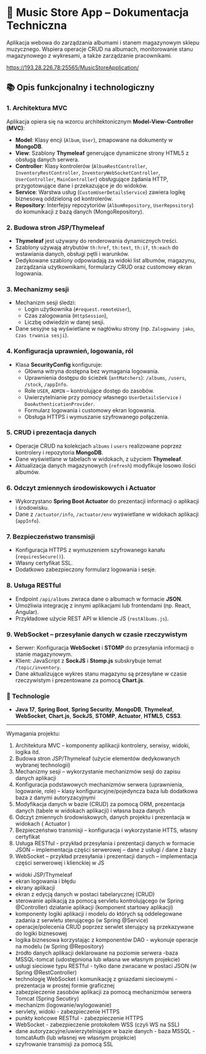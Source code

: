 # 🎵 Music Store App – Dokumentacja Techniczna

Aplikacja webowa do zarządzania albumami i stanem magazynowym sklepu muzycznego. Wspiera operacje CRUD na albumach, monitorowanie stanu magazynowego z wykresami, a także zarządzanie pracownikami. 

https://193.28.226.78:25565/MusicStoreApplication/

## 📚 Opis funkcjonalny i technologiczny

### 1. Architektura MVC
Aplikacja opiera się na wzorcu architektonicznym **Model-View-Controller (MVC)**:
- **Model**: Klasy encji (`Album`, `User`), zmapowane na dokumenty w **MongoDB**.
- **View**: Szablony **Thymeleaf** generujące dynamiczne strony HTML5 z obsługą danych serwera.
- **Controller**: Klasy kontrolerów (`AlbumRestController`, `InventoryRestController`, `InventoryWebSocketController`, `UserController`, `MainController`) obsługujące żądania HTTP, przygotowujące dane i przekazujące je do widoków.
- **Service**: Warstwa usług (`CustomUserDetailsService`) zawiera logikę biznesową oddzieloną od kontrolerów.
- **Repository**: Interfejsy repozytoriów (`AlbumRepository`, `UserRepository`) do komunikacji z bazą danych (MongoRepository).

### 2. Budowa stron JSP/Thymeleaf
- **Thymeleaf** jest używany do renderowania dynamicznych treści.
- Szablony używają atrybutów `th:href`, `th:text`, `th:if`, `th:each` do wstawiania danych, obsługi pętli i warunków.
- Dedykowane szablony odpowiadają za widoki list albumów, magazynu, zarządzania użytkownikami, formularzy CRUD oraz customowy ekran logowania.

### 3. Mechanizmy sesji
- Mechanizm sesji śledzi:
  - Login użytkownika (`#request.remoteUser`),
  - Czas zalogowania (`HttpSession`),
  - Liczbę odwiedzin w danej sesji.
- Dane sesyjne są wyświetlane w nagłówku strony (np. `Zalogowany jako`, `Czas trwania sesji`).

### 4. Konfiguracja uprawnień, logowania, ról
- Klasa **SecurityConfig** konfiguruje:
  - Główna witryna dostępna bez wymagania logowania.
  - Uprawnienia dostępu do ścieżek (`antMatchers`): `/albums`, `/users`, `/stock`, `/appInfo`.
  - Role `USER`, `ADMIN` – kontrolujące dostęp do zasobów.
  - Uwierzytelnianie przy pomocy własnego `UserDetailsService` i `DaoAuthenticationProvider`.
  - Formularz logowania i customowy ekran logowania.
  - Obsługa HTTPS i wymuszanie szyfrowanego połączenia.

### 5. CRUD i prezentacja danych
- Operacje CRUD na kolekcjach `albums` i `users` realizowane poprzez kontrolery i repozytoria **MongoDB**.
- Dane wyświetlane w tabelach w widokach, z użyciem **Thymeleaf**.
- Aktualizacja danych magazynowych (`refresh`) modyfikuje losowo ilości albumów.

### 6. Odczyt zmiennych środowiskowych i Actuator
- Wykorzystano **Spring Boot Actuator** do prezentacji informacji o aplikacji i środowisku.
- Dane z `/actuator/info`, `/actuator/env` wyświetlane w widokach aplikacji (`appInfo`).

### 7. Bezpieczeństwo transmisji
- Konfiguracja HTTPS z wymuszeniem szyfrowanego kanału (`requiresSecure()`).
- Własny certyfikat SSL.
- Dodatkowo zabezpieczony formularz logowania i sesje.

### 8. Usługa RESTful
- Endpoint `/api/albums` zwraca dane o albumach w formacie **JSON**.
- Umożliwia integrację z innymi aplikacjami lub frontendami (np. React, Angular).
- Przykładowe użycie REST API w kliencie JS (`restAlbums.js`).

### 9. WebSocket – przesyłanie danych w czasie rzeczywistym
- Serwer: Konfiguracja **WebSocket** i **STOMP** do przesyłania informacji o stanie magazynowym.
- Klient: JavaScript z **SockJS** i **Stomp.js** subskrybuje temat `/topic/inventory`.
- Dane aktualizujące wykres stanu magazynu są przesyłane w czasie rzeczywistym i prezentowane za pomocą **Chart.js**.

### 🚀 Technologie
- **Java 17**, **Spring Boot**, **Spring Security**, **MongoDB**, **Thymeleaf**, **WebSocket**, **Chart.js**, **SockJS**, **STOMP**, **Actuator**, **HTML5**, **CSS3**.

________________________________________

Wymagania projektu:

  1. Architektura MVC – komponenty aplikacji kontrolery, serwisy, widoki, logika itd.
  2. Budowa stron JSP/Thymeleaf (użycie elementów dedykowanych wybranej technologii)
  3. Mechanizmy sesji – wykorzystanie mechanizmów sesji do zapisu danych aplikacji
  4. Konfiguracja podstawowych mechanizmów serwera (uprawnienia, logowanie, role) – klasy konfiguracyjne/pojedyncza baza lub dodatkowa baza z danymi autoryzacyjnymi
  5. Modyfikacja danych w bazie (CRUD) za pomocą ORM, prezentacja danych (tabele w widokach aplikacji) i własna baza danych
  6. Odczyt zmiennych środowiskowych, danych projektu i prezentacja w widokach ( Actuator )
  7. Bezpieczeństwo transmisji – konfiguracja i wykorzystanie HTTS, własny certyfikat
  8. Usługa RESTful - przykład przesyłania i prezentacji danych w formacie JSON – implementacja części serwerowej – dane z usługi / dane z bazy
  9. WebSocket – przykład przesyłania i prezentacji danych – implementacja części serwerowej i klienckiej w JS

  - widoki JSP/Thymeleaf
  - ekran logowania i błędu
  - ekrany aplikacji
  - ekran z edycją danych w postaci tabelarycznej (CRUD)
  - sterowanie aplikacją za pomocą servletu kontrolującego (w Spring @Controller) działanie aplikacji (komponent startowy aplikacji)
  - komponenty logiki aplikacji i modelu do których są oddelegowane zadania z serwletu sterującego (w Spring @Service)
  - operacje/polecenia CRUD poprzez serwlet sterujący są przekazywane do logiki biznesowej
  - logika biznesowa korzystając z komponentów DAO - wykonuje operacje na modelu (w Spring @Repository)
  - źródło danych aplikacji deklarowane na poziomie serwera -baza MSSQL-tomcat (udostępniona lub własna we własnym projekcie)
  - usługi sieciowe typu RESTful - tylko dane zwracane w postaci JSON (w Spring @RestController)
  - technologię WebSocket i komunikację z gniazdami sieciowymi - prezentacja w prostej formie graficznej
  - zabezpieczenie zasobów aplikacji za pomocą mechanizmów serwera Tomcat (Spring Secutiry)
  - mechanizm (logowanie/wylogowanie)
  - servlety, widoki - zabezpieczenie HTTPS
  - punkty końcowe RESTful - zabezpieczenie HTTPS
  - WebSocket - zabezpieczenie protokołem WSS (czyli WS na SSL)
  - dane autoryzacyjne/uwierzytelniające w bazie danych - baza MSSQL - tomcatAuth (lub własnej we własnym projekcie)
  - szyfrowanie transmisji za pomocą SSL